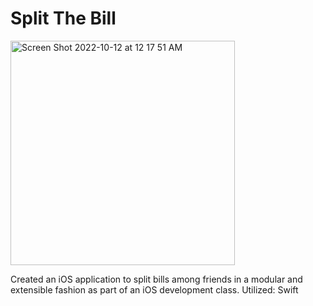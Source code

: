 # Split The Bill
<img width="359" alt="Screen Shot 2022-10-12 at 12 17 51 AM" src="https://user-images.githubusercontent.com/82925076/195276283-927ede94-d68e-408d-b36a-2f2e43507d02.png">



Created an iOS application to split bills among friends in a modular and extensible fashion as part of an iOS development class.
Utilized: Swift
